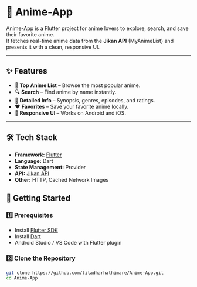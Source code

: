 # 🎯 Anime-App

Anime-App is a Flutter project for anime lovers to explore, search, and save their favorite anime.  
It fetches real-time anime data from the **Jikan API** (MyAnimeList) and presents it with a clean, responsive UI.

---

## ✨ Features

- 📜 **Top Anime List** – Browse the most popular anime.
- 🔍 **Search** – Find anime by name instantly.
- 📄 **Detailed Info** – Synopsis, genres, episodes, and ratings.
- ❤️ **Favorites** – Save your favorite anime locally.
- 📱 **Responsive UI** – Works on Android and iOS.

---

## 🛠 Tech Stack

- **Framework:** [Flutter](https://flutter.dev)
- **Language:** Dart
- **State Management:** Provider
- **API:** [Jikan API](https://jikan.moe)
- **Other:** HTTP, Cached Network Images


## 🚀 Getting Started

### 1️⃣ Prerequisites
- Install [Flutter SDK](https://flutter.dev/docs/get-started/install)
- Install [Dart](https://dart.dev/get-dart)
- Android Studio / VS Code with Flutter plugin

### 2️⃣ Clone the Repository
```bash
git clone https://github.com/liladharhathimare/Anime-App.git
cd Anime-App

